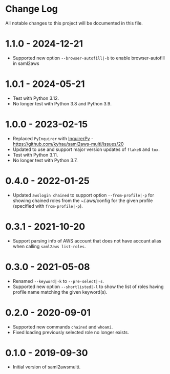 # Change Log
All notable changes to this project will be documented in this file.

1.1.0 - 2024-12-21
==================
- Supported new option `--browser-autofill|-b` to enable browser-autofill in saml2aws

1.0.1 - 2024-05-21
==================
- Test with Python 3.12.
- No longer test with Python 3.8 and Python 3.9.

1.0.0 - 2023-02-15
==================
- Replaced `PyInquirer` with [InquirerPy](https://github.com/kazhala/InquirerPy) - https://github.com/kyhau/saml2aws-multi/issues/20
- Updated to use and support major version updates of `flake8` and `tox`.
- Test with Python 3.11.
- No longer test with Python 3.7.

0.4.0 - 2022-01-25
==================
- Updated `awslogin chained` to support option `--from-profile|-p` for showing chained roles from the ~/.aws/config for the given profile (specified with `from-profile|-p`).

0.3.1 - 2021-10-20
==================
- Support parsing info of AWS account that does not have account alias when calling `saml2aws list-roles`.

0.3.0 - 2021-05-08
==================
- Renamed `--keyword|-k` to `--pre-select|-s`.
- Supported new option `--shortlisted|-l` to show the list of roles having profile name matching the given keyword(s).

0.2.0 - 2020-09-01
==================
- Supported new commands `chained` and `whoami`.
- Fixed loading previously selected role no longer exists.

0.1.0 - 2019-09-30
==================
- Initial version of saml2awsmulti.
